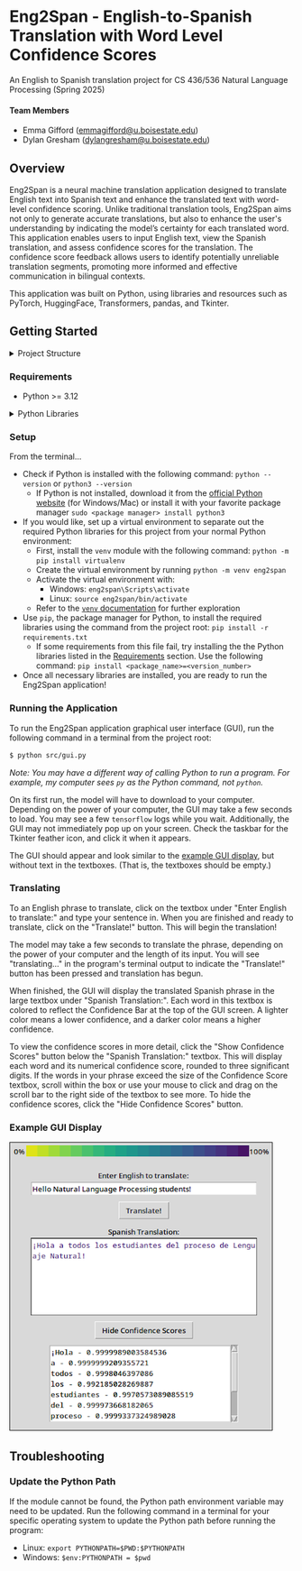 # Eng2Span - English-to-Spanish Translation with Word Level Confidence Scores

An English to Spanish translation project for CS 436/536 Natural Language Processing (Spring 2025)

#### Team Members
* Emma Gifford (emmagifford@u.boisestate.edu)
* Dylan Gresham (dylangresham@u.boisestate.edu)

## Overview

Eng2Span is a neural machine translation application designed to translate English text into Spanish text and enhance the translated text with word-level confidence scoring. Unlike traditional translation tools, Eng2Span aims not only to generate accurate translations, but also to enhance the user's understanding by indicating the model’s certainty for each translated word. This application enables users to input English text, view the Spanish translation, and assess confidence scores for the translation. The confidence score feedback allows users to identify potentially unreliable translation segments, promoting more informed and effective communication in bilingual contexts. 

This application was built on Python, using libraries and resources such as PyTorch, HuggingFace, Transformers, pandas, and Tkinter.

## Getting Started

<details>
  <summary>Project Structure</summary>
  <ul>
    <li><code>figures/</code> - Images used in our project</li>
    <li><code>logs/</code> - Final Slurm logs from fine tuning on Boise State's Borah Cluster</li>
    <li><code>notebooks/</code> - Jupyter Notebooks used for testing ideas and analyzing results</li>
    <li><code>results/</code> - CSV files containing results from our benchmarks and survey</li>
    <li><code>scripts/</code> - Shell scripts to make our lives a little easier</li>
    <li><code>src/</code> - Source code for our project
      <ul>
        <li><code>baselines/</code> - Scripts to create baselines for our models</li>
        <li><code>benchmarks/</code> - Scripts to create benchnmarks for our models</li>
        <li><code>finetuning/</code> - Scripts to finetune our models</li>
      </ul>
    </li>
  </ul>
</details>

### Requirements

* Python >= 3.12
<details> 
<summary>Python Libraries</summary>
  <ul>
    <li>accelerate>=1.5.2</li>
    <li>datasets>=3.4.1</li>
    <li>evaluate>=0.4.3</li>
    <li>huggingface-hub>=0.29.3</li>
    <li>jupyter>=1.1.1</li>
    <li>matplotlib>=3.10.1</li>
    <li>nltk>=3.9.1</li>
    <li>numpy>=2.2.4</li>
    <li>pandas>=2.2.3</li>
    <li>protobuf>=6.30.1</li>
    <li>requests>=2.32.3</li>
    <li>rouge-score>=0.1.2</li>
    <li>sacrebleu>=2.5.1</li>
    <li>sacremoses>=0.1.1</li>
    <li>scikit-learn>=1.6.1</li>
    <li>seaborn>=0.13.2</li>
    <li>sentencepiece>=0.2.0</li>
    <li>torch>=2.6.0</li>
    <li>transformers>=4.50.0</li>
    <li>wordcloud>=1.9.4</li>
  </ul>
</details>

### Setup

From the terminal...
* Check if Python is installed with the following command: `python --version` or `python3 --version`
  * If Python is not installed, download it from the [official Python website](https://www.python.org/downloads) (for Windows/Mac) or install it with your favorite package manager `sudo <package manager> install python3`
* If you would like, set up a virtual environment to separate out the required Python libraries for this project from your normal Python environment:
  * First, install the `venv` module with the following command: `python -m pip install virtualenv`
  * Create the virtual environment by running `python -m venv eng2span`
  * Activate the virtual environment with:
    * Windows: `eng2span\Scripts\activate`
    * Linux: `source eng2span/bin/activate`
  * Refer to the [`venv` documentation](https://docs.python.org/3/library/venv.html) for further exploration
* Use `pip`, the package manager for Python, to install the required libraries using the command from the project root: `pip install -r requirements.txt`
  * If some requirements from this file fail, try installing the the Python libraries listed in the [Requirements](#requirements) section. Use the following command: `pip install <package_name>=<version_number>`
* Once all necessary libraries are installed, you are ready to run the Eng2Span application!

### Running the Application

To run the Eng2Span application graphical user interface (GUI), run the following command in a terminal from the project root:

```sh
$ python src/gui.py
```

*Note: You may have a different way of calling Python to run a program. For example, my computer sees `py` as the Python command, not `python`.*

On its first run, the model will have to download to your computer. Depending on the power of your computer, the GUI may take a few seconds to load. You may see a few `tensorflow` logs while you wait.
Additionally, the GUI may not immediately pop up on your screen. Check the taskbar for the Tkinter feather icon, and click it when it appears.

The GUI should appear and look similar to the [example GUI display](#example-gui-display), but without text in the textboxes. (That is, the textboxes should be empty.)

### Translating

To an English phrase to translate, click on the textbox under "Enter English to translate:" and type your sentence in. When you are finished and ready to translate, click on the "Translate!" button. This will begin the translation!

The model may take a few seconds to translate the phrase, depending on the power of your computer and the length of its input. You will see "translating..." in the program's terminal output to indicate the "Translate!" button has been pressed and translation has begun.

When finished, the GUI will display the translated Spanish phrase in the large textbox under "Spanish Translation:". Each word in this textbox is colored to reflect the Confidence Bar at the top of the GUI screen. A lighter color means a lower confidence, and a darker color means a higher confidence.

To view the confidence scores in more detail, click the "Show Confidence Scores" button below the "Spanish Translation:" textbox. This will display each word and its numerical confidence score, rounded to three significant digits. If the words in your phrase exceed the size of the Confidence Score textbox, scroll within the box or use your mouse to click and drag on the scroll bar to the right side of the textbox to see more. To hide the confidence scores, click the "Hide Confidence Scores" button.

### Example GUI Display

![img](figures/sample-gui.png)

## Troubleshooting

### Update the Python Path

If the module cannot be found, the Python path environment variable may need to be updated. Run the following command in a terminal for your specific operating system to update the Python path before running the program:

* Linux: `export PYTHONPATH=$PWD:$PYTHONPATH`
* Windows: `$env:PYTHONPATH = $pwd`
